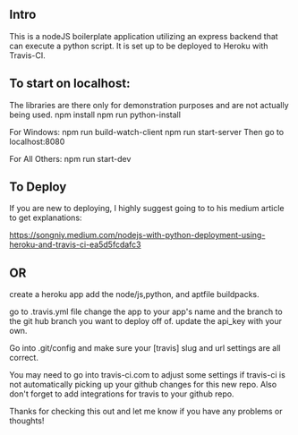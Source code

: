 ## Intro
This is a nodeJS boilerplate application utilizing an express backend that can execute
a python script. It is set up to be deployed to Heroku with Travis-CI.

## To start on localhost:
The libraries are there only for demonstration purposes and are not
actually being used.
npm install
npm run python-install

For Windows:
npm run build-watch-client
npm run start-server
Then go to localhost:8080

For All Others:
npm run start-dev

## To Deploy
If you are new to deploying, I highly suggest going to to his medium article to get explanations:

https://songniy.medium.com/nodejs-with-python-deployment-using-heroku-and-travis-ci-ea5d5fcdafc3

## OR

create a heroku app
add the node/js,python, and aptfile buildpacks.

go to .travis.yml file
change the app to your app's name and the branch to the git hub branch you want to deploy off of.
update the api_key with your own.

Go into .git/config and make sure your [travis] slug and url settings are all correct.

You may need to go into travis-ci.com to adjust some settings if travis-ci is not automatically picking up your github changes for this new repo. Also don't forget to add integrations for travis to your github repo.


Thanks for checking this out and let me know if you have any problems or thoughts!
